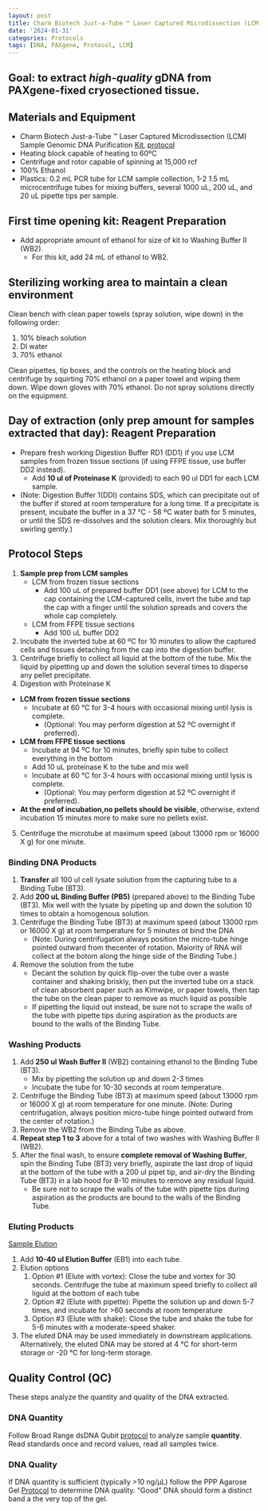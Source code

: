 ```yaml
---
layout: post
title: Charm Biotech Just-a-Tube ™ Laser Captured Microdissection (LCM) Sample Genomic DNA Purification Kit
date: '2024-01-31'
categories: Protocols
tags: [DNA, PAXgene, Protocol, LCM]
---
```


## Goal: to extract *high-quality* gDNA from PAXgene-fixed cryosectioned tissue.

## Materials and Equipment

- Charm Biotech Just-a-Tube ™ Laser Captured Microdissection (LCM) Sample Genomic DNA Purification [Kit](https://www.charmbiotech.com/lcm-dna.htm), [protocol](https://github.com/zdellaert/ZD_Putnam_Lab_Notebook/blob/master/protocols/Charm_Biotech_LCM_DNA_Kit.pdf)
- Heating block capable of heating to 60ºC
- Centrifuge and rotor capable of spinning at 15,000 rcf
- 100% Ethanol
- Plastics: 0.2 mL PCR tube for LCM sample collection, 1-2 1.5 mL microcentrifuge tubes for mixing buffers, several 1000 uL, 200 uL, and 20 uL pipette tips per sample.

## First time opening kit: Reagent Preparation

- Add appropriate amount of ethanol for size of kit to Washing Buffer II (WB2).
  - For this kit, add 24 mL of ethanol to WB2.

## Sterilizing working area to maintain a clean environment

Clean bench with clean paper towels (spray solution, wipe down) in the following order:

  1. 10% bleach solution  
  2. DI water  
  3. 70% ethanol

Clean pipettes, tip boxes, and the controls on the heating block and centrifuge by squirting 70% ethanol on a paper towel and wiping them down. Wipe down gloves with 70% ethanol. Do not spray solutions directly on the equipment.

## Day of extraction (only prep amount for samples extracted that day): Reagent Preparation

- Prepare fresh working Digestion Buffer RD1 (DD1) if you use LCM samples from frozen tissue sections (if using FFPE tissue, use buffer DD2 instead).
  - Add **10 ul of Proteinase K** (provided) to each 90 ul DD1 for each LCM sample.
- (Note: Digestion Buffer 1(DDI) contains SDS, which can precipitate out of the buffer if stored at room temperature for a long time. If a precipitate is present, incubate the buffer in a 37 °C - 58 ºC water bath for 5 minutes, or until the SDS re-dissolves and the solution clears. Mix thoroughly but swirling gently.)

## Protocol Steps

1. **Sample prep from LCM samples**
   - LCM from frozen tissue sections
     - Add 100 uL of prepared buffer DD1 (see above) for LCM to the cap containing the LCM-captured cells, invert the tube and tap the cap with a finger until the solution spreads and covers the whole cap completely.
   - LCM from FFPE tissue sections
     - Add 100 uL buffer DD2
2. Incubate the inverted tube at 60 ºC for 10 minutes to allow the captured cells and tissues detaching from the cap into the digestion buffer.
3. Centrifuge briefly to collect all liquid at the bottom of the tube. Mix the liquid by pipetting up and down the solution several times to disperse any pellet precipitate.
4. Digestion with Proteinase K
  -  **LCM from frozen tissue sections**
     -  Incubate at 60 °C for 3-4 hours with occasional mixing until lysis is complete.
        -  (Optional: You may perform digestion at 52 ºC overnight if preferred).
   - **LCM from FFPE tissue sections**
     - Incubate at 94 ºC for 10 minutes, briefly spin tube to collect everything in the bottom
     - Add 10 uL proteinase K to the tube and mix well
     - Incubate at 60 °C for 3-4 hours with occasional mixing until lysis is complete.
        -  (Optional: You may perform digestion at 52 ºC overnight if preferred).
   - **At the end of incubation,no pellets should be visible**, otherwise, extend incubation 15 minutes more to make sure no pellets exist.
5. Centrifuge the microtube at maximum speed (about 13000 rpm or 16000 X g) for one minute.


### Binding DNA Products

1. **Transfer** all 100 ul cell lysate solution from the capturing tube to a Binding Tube (BT3).
2. Add **200 uL Binding Buffer (PB5)** (prepared above) to the Binding Tube (BT3). Mix well with the lysate by pipeting up and down the solution 10 times to obtain a homogenous solution.
3. Centrifuge the Binding Tube (BT3) at maximum speed (about 13000 rpm or 16000 X g) at room temperature for 5 minutes ot bind the DNA
    - (Note: During centrifugation always position the micro-tube hinge pointed outward from thecenter of rotation. Maiority of RNA will collect at the botom along the hinge side of the Binding Tube.)
4. Remove the solution from the tube
   - Decant the solution by quick flip-over the tube over a waste container and shaking briskly, then put the inverted tube on a stack of clean absorbent paper such as Kimwipe, or paper towels, then tap the tube on the clean paper to remove as much liquid as possible
   - If pipetting the liquid out instead, be sure not to scrape the walls of the tube with pipette tips during aspiration as the products are bound to the walls of the Binding Tube.

### Washing Products

1. Add **250 ul Wash Buffer II** (WB2) containing ethanol to the Binding Tube (BT3). 
   - Mix by pipetting the solution up and down 2-3 times
   - Incubate the tube for 10-30 seconds at room temperature.
2. Centrifuge the Binding Tube (BT3) at maximum speed (about 13000 rpm or 16000 X g) at room temperature for one minute. (Note: During centrifugation, always position micro-tube hinge pointed outward from the center of rotation.)
3. Remove the WB2 from the Binding Tube as above.
4. **Repeat step 1 to 3** above for a total of two washes with Washing Buffer II (WB2).
5. After the final wash, to ensure **complete removal of Washing Buffer**, spin the Binding Tube (BT3) very briefly, aspirate the last drop of liquid at the bottom of the tube with a 200 ul pipet tip, and air-dry the Binding Tube (BT3) in a lab hood for 8-10 minutes to remove any residual liquid.
   - Be sure not to scrape the walls of the tube with pipette tips during aspiration as the products are bound to the walls of the Binding Tube.

### Eluting Products

<u>Sample Elution</u>

1. Add **10-40 ul Elution Buffer** (EB1) into each tube.
2. Elution options
   1. Option #1 (Elute with vortex): Close the tube and vortex for 30 seconds. Centrifuge the tube at maximum speed briefly to collect all liguid at the bottom of each tube
   2. Option #2 (Elute with pipette): Pipette the solution up and down 5-7 times, and incubate for >60 seconds at room temperature
   3. Option #3 (Elute with shake): Close the tube and shake the tube for 5-6 minutes with a moderate-speed shaker.
3. The eluted DNA may be used immediately in downstream applications. Alternatively, the eluted DNA may be stored at 4 °C for short-term storage or -20 °C for long-term storage.
 
## Quality Control (QC)

These steps analyze the quantity and quality of the DNA extracted.

### DNA Quantity  

Follow Broad Range dsDNA Qubit [protocol](https://zdellaert.github.io/ZD_Putnam_Lab_Notebook/Qubit-Protocol/) to analyze sample **quantity**. Read standards once and record values, read all samples twice.

### DNA Quality  

If DNA quantity is sufficient (typically >10 ng/µL) follow the PPP Agarose Gel [Protocol](https://zdellaert.github.io/ZD_Putnam_Lab_Notebook/Gel-Protocol/) to determine DNA quality. "Good" DNA should form a distinct band a the very top of the gel.